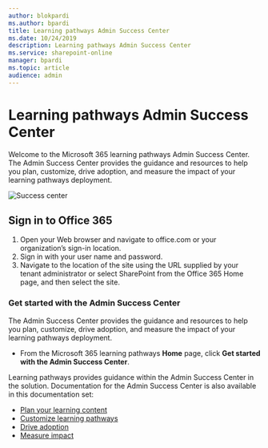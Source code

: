 ```yaml
---
author: blokpardi
ms.author: bpardi
title: Learning pathways Admin Success Center
ms.date: 10/24/2019
description: Learning pathways Admin Success Center
ms.service: sharepoint-online
manager: bpardi
ms.topic: article
audience: admin
---
```


# Learning pathways Admin Success Center

Welcome to the Microsoft 365 learning pathways Admin Success Center. The Admin Success Center provides the guidance and resources to help you plan, customize, drive adoption, and measure the impact of your learning pathways deployment.

![Success center](media/cg-successcenter.png)

## Sign in to Office 365 

1.	Open your Web browser and navigate to office.com or your organization’s sign-in location. 
2.	Sign in with your user name and password.
3. 	Navigate to the location of the site using the URL supplied by your tenant administrator or select SharePoint from the Office 365 Home page, and then select the site. 

### Get started with the Admin Success Center

The Admin Success Center provides the guidance and resources to help you plan, customize, drive adoption, and measure the impact of your learning pathways deployment. 

- From the Microsoft 365 learning pathways **Home** page, click **Get started with the Admin Success Center**.

Learning pathways provides guidance within the Admin Success Center in the solution. Documentation for the Admin Success Center is also available in this documentation set: 

- [Plan your learning content](custom_plancontent.md)
- [Customize learning pathways](custom_overview.md)
- [Drive adoption](driveadoption.md)
- [Measure impact](custom_measureimpact.md)

